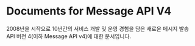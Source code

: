 # Documents for Message API V4

2008년을 시작으로 10년간의 서비스 개발 및 운영 경험을 담은 새로운 메시지 발송 API 버전 4\(이하 Message API v4\)에 대한 문서입니다.

